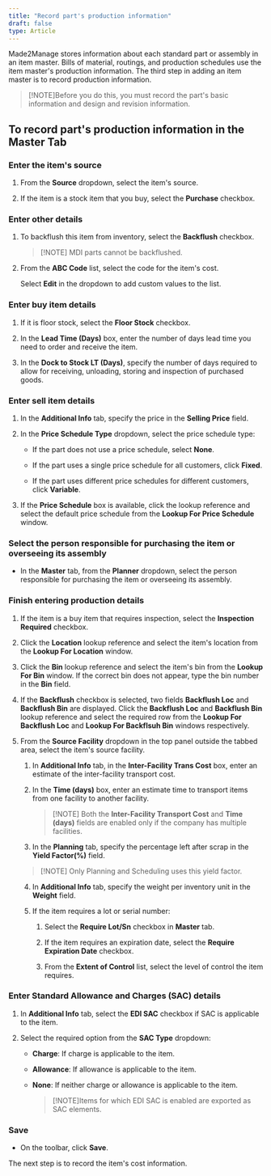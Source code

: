 ```yaml
---
title: "Record part's production information"
draft: false
type: Article
---
```


Made2Manage stores information about each standard part or assembly in an item master. Bills of material, routings, and production schedules use the item master's production information. The third step in adding an item master is to record production information.

>[!NOTE]Before you do this, you must record the part's basic information and design and revision information.



## To record part's production information in the Master Tab

### Enter the item's source

1. From the **Source** dropdown, select the item's source.

2. If the item is a stock item that you buy, select the **Purchase** checkbox.

### Enter other details

1. To backflush this item from inventory, select the **Backflush** checkbox.

    >[!NOTE] MDI parts cannot be backflushed.

2. From the **ABC Code** list, select the code for the item's cost.

    Select **Edit** in the dropdown to add custom values to the list.

### Enter buy item details

1. If it is floor stock, select the **Floor Stock** checkbox.

2. In the **Lead Time (Days)** box, enter the number of days lead time you need to order and receive the item.

3. In the **Dock to Stock LT (Days)**, specify the number of days required to allow for receiving, unloading, storing and inspection of purchased goods.

### Enter sell item details

1. In the **Additional Info** tab, specify the price in the **Selling Price** field.

2. In the **Price Schedule Type** dropdown, select the price schedule type:

    - If the part does not use a price schedule, select **None**.

    - If the part uses a single price schedule for all customers, click **Fixed**.

    - If the part uses different price schedules for different customers, click **Variable**.

3. If the **Price Schedule** box is available, click the lookup reference and select the default price schedule from the **Lookup For Price Schedule** window.

### Select the person responsible for purchasing the item or overseeing its assembly

- In the **Master** tab, from the **Planner** dropdown, select the person responsible for purchasing the item or overseeing its assembly.

### Finish entering production details

1. If the item is a buy item that requires inspection, select the **Inspection Required** checkbox.

2. Click the **Location** lookup reference and select the item's location from the **Lookup For Location** window.

3. Click the **Bin** lookup reference and select the item's bin from the **Lookup For Bin** window. If the correct bin does not appear, type the bin number in the **Bin** field.

4. If the **Backflush** checkbox is selected, two fields **Backflush Loc** and **Backflush Bin** are displayed. Click the **Backflush Loc** and **Backflush Bin** lookup reference and select the required row from the **Lookup For Backflush Loc** and **Lookup For Backflsuh Bin** windows respectively.

5. From the **Source Facility** dropdown in the top panel outside the tabbed area, select the item's source facility.

    1. In **Additional Info** tab, in the **Inter-Facility Trans Cost** box, enter an estimate of the inter-facility transport cost.

    2. In the  **Time (days)** box, enter an estimate time to transport items from one facility to another facility.

        >[!NOTE] Both the **Inter-Facility Transport Cost** and **Time (days)** fields are enabled only if the company has multiple facilities.

    3. In the **Planning** tab, specify the percentage left after scrap in the **Yield Factor(%)** field.

    >[!NOTE] Only Planning and Scheduling uses this yield factor.

    4. In **Additional Info** tab, specify the weight per inventory unit in the **Weight** field.

    5. If the item requires a lot or serial number:

        1. Select the **Require Lot/Sn** checkbox in **Master** tab.

        2. If the item requires an expiration date, select the **Require Expiration Date** checkbox.

        3. From the **Extent of Control** list, select the level of control the item requires.

### Enter Standard Allowance and Charges (SAC) details

1. In **Additional Info** tab, select the **EDI SAC** checkbox if SAC is applicable to the item.

2. Select the required option from the **SAC Type** dropdown:

    - **Charge**: If charge is applicable to the item.

    - **Allowance**: If allowance is applicable to the item.

    - **None**: If neither charge or allowance is applicable to the item.

        >[!NOTE]Items for which EDI SAC is enabled are exported as SAC elements.

### Save

- On the toolbar, click **Save**.

The next step is to record the item's cost information.



​